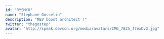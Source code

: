 ```yaml
---
id: "RYSMYU"
name: "Stephane Gosselin"
description: "MEV boost architect !"
twitter: "thegostep"
avatar: "http://speak.devcon.org/media/avatars/IMG_7825_f7exDv2.jpg"
---
```

